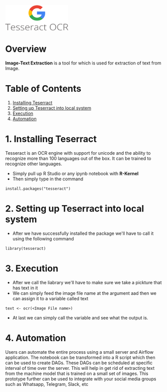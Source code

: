 <img src = "https://github.com/ghoshpronay18071997/text_extraction_using_teserract_ocr/blob/main/Tesseract_OCR_logo_(Google).png" width="200" height="80">

# Overview
**Image-Text Extraction** is a tool for which is used for extraction of text from Image.

# Table of Contents
1. [Installing Teserract ](#Section1)<br>
2. [Setting up Teserract into local system](#Section2)<br>
4. [Execution](#Section3)<br>
5. [Automation](#Section4)</br>

<a name=Section1></a>
# 1. Installing Teserract

Tesseract is an OCR engine with support for unicode and the ability to recognize more than 100 languages out of the box. It can be trained to recognize other languages.

- Simply pull up R Studio or any ipynb notebook with **R-Kernel**
- Then simply type in the command 
```
install.packages("tesseract")
```

<a name=Section2></a>
# 2. Setting up Teserract into local system

- After we have successfully installed the package we'll have to call it using the following command
```
library(tesseract)
```

<a name=Section3></a>
# 3. Execution

- After we call the liabrary we'll have to make sure we take a pickture that has text in it
- We can simply feed the image file name at the argument aad then we can assign it to a variable called text
```
text <- ocr(<Image File name>)
```
- At last we can simply call the variable and see what the output is.


<a name=Section4></a>
# 4. Automation

Users can automate the entire process using a small server and Airflow application. The notebook can be transformed into a R script which then can be used to create DAGs. These DAGs can be scheduled at specific interval of time over the server. This will help in get rid of extracting text from the machine model that is trained on a small set of images. This prototype further can be used to integrate with your social media groups such as Whatsapp, Telegram, Slack, etc
